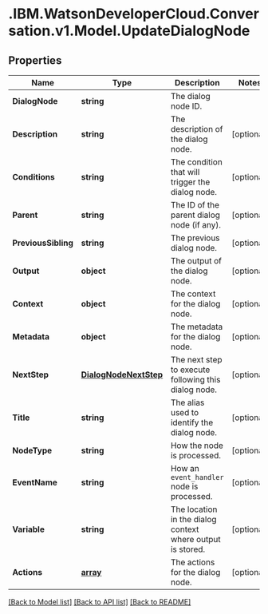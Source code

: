 # .IBM.WatsonDeveloperCloud.Conversation.v1.Model.UpdateDialogNode
## Properties

Name | Type | Description | Notes
------------ | ------------- | ------------- | -------------
**DialogNode** | **string** | The dialog node ID. | 
**Description** | **string** | The description of the dialog node. | [optional] 
**Conditions** | **string** | The condition that will trigger the dialog node. | [optional] 
**Parent** | **string** | The ID of the parent dialog node (if any). | [optional] 
**PreviousSibling** | **string** | The previous dialog node. | [optional] 
**Output** | **object** | The output of the dialog node. | [optional] 
**Context** | **object** | The context for the dialog node. | [optional] 
**Metadata** | **object** | The metadata for the dialog node. | [optional] 
**NextStep** | [**DialogNodeNextStep**](DialogNodeNextStep.md) | The next step to execute following this dialog node. | [optional] 
**Title** | **string** | The alias used to identify the dialog node. | [optional] 
**NodeType** | **string** | How the node is processed. | [optional] 
**EventName** | **string** | How an `event_handler` node is processed. | [optional] 
**Variable** | **string** | The location in the dialog context where output is stored. | [optional] 
**Actions** | [**array<DialogNodeAction>**](DialogNodeAction.md) | The actions for the dialog node. | [optional] 

[[Back to Model list]](../README.md#documentation-for-models) [[Back to API list]](../README.md#documentation-for-api-endpoints) [[Back to README]](../README.md)

